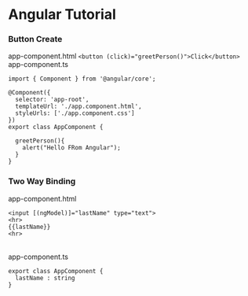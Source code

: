 
# Angular Tutorial 
### Button Create 

app-component.html 
```<button (click)="greetPerson()">Click</button> ``` 
<br> app-component.ts 
```
import { Component } from '@angular/core';

@Component({
  selector: 'app-root',
  templateUrl: './app.component.html',
  styleUrls: ['./app.component.css']
})
export class AppComponent {

  greetPerson(){
    alert("Hello FRom Angular");
  }
}

```
### Two Way Binding 
app-component.html 
```
<input [(ngModel)]="lastName" type="text">
<hr>
{{lastName}}
<hr>
```
<br> app-component.ts 
```
export class AppComponent {
  lastName : string
}
```

